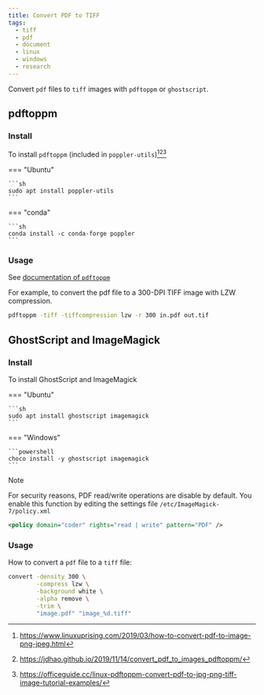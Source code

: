 ```yaml
---
title: Convert PDF to TIFF
tags:
  - tiff
  - pdf
  - document
  - linux
  - windows
  - research
---
```


Convert `pdf` files to `tiff` images with `pdftoppm` or `ghostscript`.

## pdftoppm

[^2]: https://www.linuxuprising.com/2019/03/how-to-convert-pdf-to-image-png-jpeg.html
[^3]: https://jdhao.github.io/2019/11/14/convert_pdf_to_images_pdftoppm/
[^4]: https://officeguide.cc/linux-pdftoppm-convert-pdf-to-jpg-png-tiff-image-tutorial-examples/

### Install

To install `pdftoppm` (included in `poppler-utils`)[^2][^3][^4]

=== "Ubuntu"

    ```sh
    sudo apt install poppler-utils
    ```

=== "conda"

    ```sh
    conda install -c conda-forge poppler
    ```

### Usage

See [documentation of `pdftoppm`](https://www.mankier.com/1/pdftoppm)

For example, to convert the pdf file to a 300-DPI TIFF image with LZW compression.

```sh
pdftoppm -tiff -tiffcompression lzw -r 300 in.pdf out.tif
```

## GhostScript and ImageMagick

### Install

To install GhostScript and ImageMagick

=== "Ubuntu"

    ```sh
    sudo apt install ghostscript imagemagick
    ```

=== "Windows"

    ```powershell
    choco install -y ghostscript imagemagick
    ```

> [!NOTE]
> For security reasons, PDF read/write operations are disable by default. You enable this function by editing the settings file `/etc/ImageMagick-7/policy.xml`
> ```xml title="/etc/ImageMagick-7/policy.xml"
> <policy domain="coder" rights="read | write" pattern="PDF" />
> ```

### Usage

How to convert a `pdf` file to a `tiff` file:

```sh
convert -density 300 \
        -compress lzw \
        -background white \
        -alpha remove \
        -trim \
        "image.pdf" "image_%d.tiff"
```
